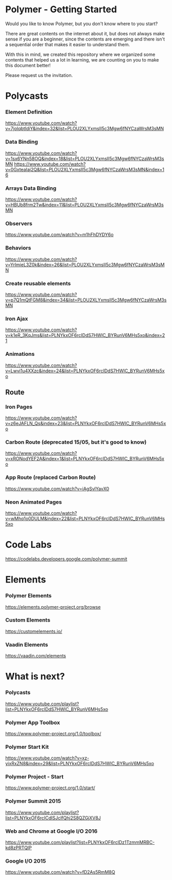 # Polymer - Getting Started
Would you like to know Polymer, but you don't know where to you start?

There are great contents on the internet about it, but does not always make sense if you are a beginner, since the contents are emerging and there isn't a sequential order that makes it easier to understand them.

With this in mind, we created this repository where we organized some contents that helped us a lot in learning, we are counting on you to make this document better!

Please request us the invitation.

# Polycasts

### Element Definition
https://www.youtube.com/watch?v=7jolqbtIdiY&index=32&list=PLOU2XLYxmsII5c3Mgw6fNYCzaWrsM3sMN

### Data Binding
https://www.youtube.com/watch?v=1sx6YNn58OQ&index=18&list=PLOU2XLYxmsII5c3Mgw6fNYCzaWrsM3sMN
https://www.youtube.com/watch?v=0GxteaIaj2Q&list=PLOU2XLYxmsII5c3Mgw6fNYCzaWrsM3sMN&index=16

### Arrays Data Binding
https://www.youtube.com/watch?v=HBUb8frm2Tw&index=11&list=PLOU2XLYxmsII5c3Mgw6fNYCzaWrsM3sMN

### Observers
https://www.youtube.com/watch?v=m1hFhDYDY6o

### Behaviors
https://www.youtube.com/watch?v=YrlmieL3Z0k&index=26&list=PLOU2XLYxmsII5c3Mgw6fNYCzaWrsM3sMN

### Create reusable elements
https://www.youtube.com/watch?v=p7Q1mQtFGM8&index=34&list=PLOU2XLYxmsII5c3Mgw6fNYCzaWrsM3sMN

### Iron Ajax
https://www.youtube.com/watch?v=k1eR_3KqJms&list=PLNYkxOF6rcIDdS7HWIC_BYRunV6MHs5xo&index=21

### Animations
https://www.youtube.com/watch?v=Lwvi1u4XXzc&index=24&list=PLNYkxOF6rcIDdS7HWIC_BYRunV6MHs5xo

## Route

### Iron Pages
https://www.youtube.com/watch?v=z6eJAFLN_Qs&index=23&list=PLNYkxOF6rcIDdS7HWIC_BYRunV6MHs5xo

### Carbon Route (deprecated 15/05, but it's good to know)
https://www.youtube.com/watch?v=xRONodYEF2A&index=1&list=PLNYkxOF6rcIDdS7HWIC_BYRunV6MHs5xo

### App Route (replaced Carbon Route)
https://www.youtube.com/watch?v=iAgSvlYavX0

### Neon Animated Pages
https://www.youtube.com/watch?v=wMhq1o0DULM&index=22&list=PLNYkxOF6rcIDdS7HWIC_BYRunV6MHs5xo

# Code Labs
https://codelabs.developers.google.com/polymer-summit

# Elements

### Polymer Elements
https://elements.polymer-project.org/browse

### Custom Elements
https://customelements.io/

### Vaadin Elements
https://vaadin.com/elements

# What is next?

### Polycasts
https://www.youtube.com/playlist?list=PLNYkxOF6rcIDdS7HWIC_BYRunV6MHs5xo

### Polymer App Toolbox
https://www.polymer-project.org/1.0/toolbox/

### Polymer Start Kit
https://www.youtube.com/watch?v=xz-yixRxZN8&index=29&list=PLNYkxOF6rcIDdS7HWIC_BYRunV6MHs5xo

### Polymer Project - Start
https://www.polymer-project.org/1.0/start/

### Polymer Summit 2015
https://www.youtube.com/playlist?list=PLNYkxOF6rcICdISJclfQhj2S8QZGjXV8J

### Web and Chrome at Google I/O 2016
https://www.youtube.com/playlist?list=PLNYkxOF6rcIDz1TzmmMRBC-kd8zPRTQIP

### Google I/O 2015
https://www.youtube.com/watch?v=fD2As5RmM8Q
